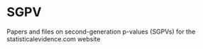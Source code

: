 # SGPV
Papers and files on second-generation p-values (SGPVs) for the statisticalevidence.com website
